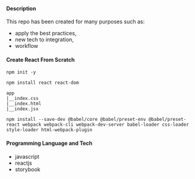 #### Description 
This repo has been created for many purposes such as: 
* apply the best practices, 
* new tech to integration, 
* workflow


#### Create React From Scratch
```
npm init -y
```
```
npm install react react-dom
```
```
app
|__index.css
|__index.html
|__index.jsx
```
```
npm install --save-dev @babel/core @babel/preset-env @babel/preset-react webpack webpack-cli webpack-dev-server babel-loader css-loader style-loader html-webpack-plugin
```

#### Programming Language and Tech
* javascript
* reactjs
* storybook